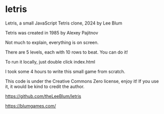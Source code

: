# letris

Letris, a small JavaScript Tetris clone, 2024 by Lee Blum

Tetris was created in 1985 by Alexey Pajitnov

Not much to explain, everything is on screen.

There are 5 levels, each with 10 rows to beat. You can do it!

To run it locally, just double click index.html

I took some 4 hours to write this small game from scratch.

This code is under the Creative Commons Zero license, enjoy it!
If you use it, it would be kind to credit the author.

https://github.com/theLeeBlum/letris

https://blumgames.com/
